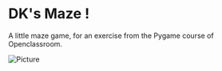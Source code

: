 # DK's Maze !
A little maze game, for an exercise from the Pygame course of Openclassroom.

![Picture](https://www.zupimages.net/up/18/38/051x.png)
